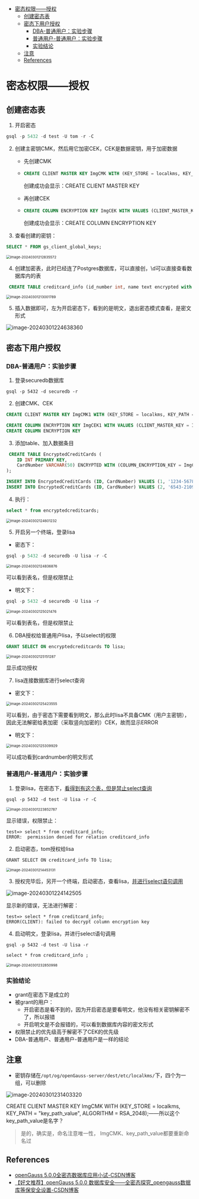 - [密态权限——授权](#密态权限授权)
  - [创建密态表](#创建密态表)
  - [密态下用户授权](#密态下用户授权)
    - [DBA-普通用户：实验步骤](#dba-普通用户实验步骤)
    - [普通用户-普通用户：实验步骤](#普通用户-普通用户实验步骤)
    - [实验结论](#实验结论)
  - [注意](#注意)
  - [References](#references)


# 密态权限——授权

## 创建密态表

1. 开启密态

```SQL
gsql -p 5432 -d test -U tom -r -C
```

2. 创建主密钥CMK，然后用它加密CEK，CEK是数据密钥，用于加密数据

   - 先创建CMK

   - ```sql
     CREATE CLIENT MASTER KEY ImgCMK WITH (KEY_STORE = localkms, KEY_PATH = "key_path_value", ALGORITHM = RSA_2048);
     ```

     创建成功会显示：CREATE CLIENT MASTER KEY

   - 再创建CEK

   - ```sql
     CREATE COLUMN ENCRYPTION KEY ImgCEK WITH VALUES (CLIENT_MASTER_KEY = ImgCMK, ALGORITHM = AEAD_AES_256_CBC_HMAC_SHA256);
     ```

     创建成功会显示：CREATE COLUMN ENCRYPTION KEY

3. 查看创建的密钥：

```sql
SELECT * FROM gs_client_global_keys;
```

<img src="密态权限.assets/image-20240301212835572.png" alt="image-20240301212835572" style="zoom:67%;" />

4. 创建加密表，此时已经连了Postgres数据库，可以直接创，\d可以直接查看数据库内的表

```sql
 CREATE TABLE creditcard_info (id_number int, name text encrypted with (column_encryption_key = ImgCEK, encryption_type = DETERMINISTIC),credit_card  varchar(19) encrypted with (column_encryption_key = ImgCEK, encryption_type = DETERMINISTIC));
```

<img src="密态权限.assets/image-20240301213001789.png" alt="image-20240301213001789" style="zoom:67%;" />

5. 插入数据即可，左为开启密态下，看到的是明文，退出密态模式查看，是密文形式

![image-20240301224638360](密态权限.assets/image-20240301224638360.png)

## 密态下用户授权

### DBA-普通用户：实验步骤

1. 登录securedb数据库

```
gsql -p 5432 -d securedb -r
```

2. 创建CMK、CEK

```sql
CREATE CLIENT MASTER KEY ImgCMK1 WITH (KEY_STORE = localkms, KEY_PATH = "key_path_value1", ALGORITHM = RSA_2048);
```

```sql
CREATE COLUMN ENCRYPTION KEY ImgCEK1 WITH VALUES (CLIENT_MASTER_KEY = ImgCMK1, ALGORITHM = AEAD_AES_256_CBC_HMAC_SHA256);
CREATE COLUMN ENCRYPTION KEY
```

3. 添加table、加入数据条目

```sql
 CREATE TABLE EncryptedCreditCards (
    ID INT PRIMARY KEY,
    CardNumber VARCHAR(50) ENCRYPTED WITH (COLUMN_ENCRYPTION_KEY = ImgCEK1, encryption_type = DETERMINISTIC)
);
```

```sql
INSERT INTO EncryptedCreditCards (ID, CardNumber) VALUES (1, '1234-5678-9012-3456');
INSERT INTO EncryptedCreditCards (ID, CardNumber) VALUES (2, '6543-2109-8765-4321');
```

4. 执行：

```sql
select * from encryptedcreditcards;
```

<img src="密态权限-grant.assets/image-20240302124601232.png" alt="image-20240302124601232" style="zoom:67%;" />

5. 开启另一个终端，登录lisa

- 密态下：

```sql
gsql -p 5432 -d securedb -U lisa -r -C
```

<img src="密态权限-grant.assets/image-20240302124836876.png" alt="image-20240302124836876" style="zoom:67%;" />

可以看到表名，但是权限禁止

- 明文下：

```sql
gsql -p 5432 -d securedb -U lisa -r 
```

<img src="密态权限-grant.assets/image-20240302125021476.png" alt="image-20240302125021476" style="zoom:67%;" />

可以看到表名，但是权限禁止

6. DBA授权给普通用户lisa，予以select的权限

```sql
GRANT SELECT ON encryptedcreditcards TO lisa;
```

<img src="密态权限-grant.assets/image-20240302125151287.png" alt="image-20240302125151287" style="zoom:67%;" />

显示成功授权

7. lisa连接数据库进行select查询

- 密文下：

<img src="密态权限-grant.assets/image-20240302125423555.png" alt="image-20240302125423555" style="zoom:67%;" />

可以看到，由于密态下需要看到明文，那么此时lisa不具备CMK（用户主密钥），因此无法解密给表加密（采取竖向加密的）CEK，故而显示ERROR

- 明文下：

<img src="密态权限-grant.assets/image-20240302125309929.png" alt="image-20240302125309929" style="zoom:67%;" />

  可以成功看到cardnumber的明文形式

### 普通用户-普通用户：实验步骤

1. 登录lisa，在密态下，<u>看得到有这个表，但是禁止select查询</u>

```
gsql -p 5432 -d test -U lisa -r -C
```

<img src="密态权限.assets/image-20240301223852787.png" alt="image-20240301223852787" style="zoom:67%;" />

显示错误，权限禁止：

```
test=> select * from creditcard_info;
ERROR:  permission denied for relation creditcard_info
```

2. 启动密态，tom授权给lisa

```
GRANT SELECT ON creditcard_info TO lisa;
```

<img src="密态权限.assets/image-20240301214453131.png" alt="image-20240301214453131" style="zoom:67%;" />

3. 授权完毕后，另开一个终端，启动密态，查看lisa，<u>并进行select语句调用</u>

![image-20240301224142505](密态权限.assets/image-20240301224142505.png)

显示新的错误，无法进行解密：

```
test=> select * from creditcard_info;
ERROR(CLIENT): failed to decrypt column encryption key
```

4. 启动明文，登录lisa，并进行select语句调用

```
gsql -p 5432 -d test -U lisa -r
```

```
select * from creditcard_info ;
```

<img src="密态权限.assets/image-20240301232850998.png" alt="image-20240301232850998" style="zoom:67%;" />

### 实验结论

- grant在密态下是成立的
- 被grant的用户：
  - 开启密态是看不到的，因为开启密态是要看明文，他没有相关密钥解密不了，所以报错
  - 开启明文是不会报错的，可以看到数据库内容的密文形式
- 权限禁止的优先级高于解密不了CEK的优先级
- DBA-普通用户、普通用户-普通用户是一样的结论

## 注意

- 密钥存储在`/opt/og/openGauss-server/dest/etc/localkms/`下，四个为一组，可以删除

![image-20240301231403320](密态权限.assets/image-20240301231403320.png)

CREATE CLIENT MASTER KEY ImgCMK WITH (KEY_STORE = localkms, KEY_PATH = "key_path_value", ALGORITHM = RSA_2048);——所以这个key_path_value是名字？

> 是的，确实是，命名注意唯一性， ImgCMK、key_path_value都要重新命名过

## References

- [openGauss 5.0.0全密态数据库应用小试-CSDN博客](https://blog.csdn.net/GaussDB/article/details/136184131)
- [【好文推荐】openGauss 5.0.0 数据库安全——全密态探究_opengauss数据库等保安全设置-CSDN博客](https://blog.csdn.net/renxyz/article/details/133275201)
